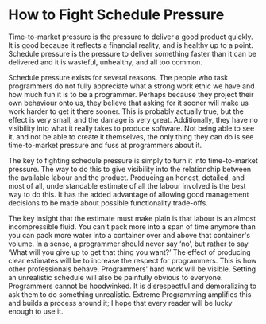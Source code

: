 # How to Fight Schedule Pressure

Time-to-market pressure is the pressure to deliver a good product quickly. It is good because it reflects a financial reality, and is healthy up to a point. Schedule pressure is the pressure to deliver something faster than it can be delivered and it is wasteful, unhealthy, and all too common.

Schedule pressure exists for several reasons. The people who task programmers do not fully appreciate what a strong work ethic we have and how much fun it is to be a programmer. Perhaps because they project their own behaviour onto us, they believe that asking for it sooner will make us work harder to get it there sooner. This is probably actually true, but the effect is very small, and the damage is very great. Additionally, they have no visibility into what it really takes to produce software. Not being able to see it, and not be able to create it themselves, the only thing they can do is see time-to-market pressure and fuss at programmers about it.

The key to fighting schedule pressure is simply to turn it into time-to-market pressure. The way to do this to give visibility into the relationship between the available labour and the product. Producing an honest, detailed, and most of all, understandable estimate of all the labour involved is the best way to do this. It has the added advantage of allowing good management decisions to be made about possible functionality trade-offs.

The key insight that the estimate must make plain is that labour is an almost incompressible fluid. You can't pack more into a span of time anymore than you can pack more water into a container over and above that container's volume. In a sense, a programmer should never say ‘no’, but rather to say ‘What will you give up to get that thing you want?’ The effect of producing clear estimates will be to increase the respect for programmers. This is how other professionals behave. Programmers' hard work will be visible. Setting an unrealistic schedule will also be painfully obvious to everyone. Programmers cannot be hoodwinked. It is disrespectful and demoralizing to ask them to do something unrealistic. Extreme Programming amplifies this and builds a process around it; I hope that every reader will be lucky enough to use it.
